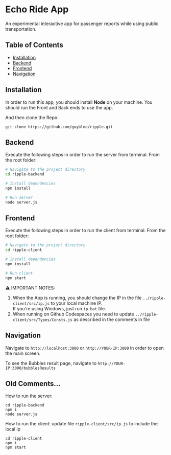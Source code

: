 # Echo Ride App

An experimental interactive app for passenger reports while using public transportation.

## Table of Contents

- [Installation](#Installation)
- [Backend](#Backend)
- [Frontend](#Frontend)
- [Navigation](#Navigation)

## Installation

In order to run this app, you should install **Node** on your machine.
You should run the Front and Back ends to use the app.

And then clone the Repo:
```
git clone https://github.com/guybloo/ripple.git
```

## Backend

Execute the following steps in order to run the server from terminal. 
From the root folder:

```bash
# Navigate to the project directory
cd ripple-backend

# Install dependencies
npm install

# Run server 
node server.js
```

## Frontend

Execute the following steps in order to run the client from terminal.
From the root folder:
```bash
# Navigate to the project directory
cd ripple-client

# Install dependencies
npm install

# Run client 
npm start
```
⚠️ IMPORTANT NOTES: 
1. When the App is running, you should change the IP in the file ```../ripple-client/src/ip.js``` to your local machine IP.  
   If you're using Windows, just run ```ip.bat``` file.
2. When running on Github Codespaces you need to update ```../ripple-client/src/Types/Consts.js``` as described in the comments in file

## Navigation
Navigate to ```http://localhost:3000``` or ```http://YOUR-IP:3000``` in order to open the main screen.

To see the Bubbles result page, navigate to ```http://YOUR-IP:3000/bubblesResults```


## Old Comments...

How to run the server:
```
cd ripple-backend
npm i
node server.js
```

How to run the client:
update file `ripple-client/src/ip.js` to include the local ip
```
cd ripple-client
npm i
npm start
```
